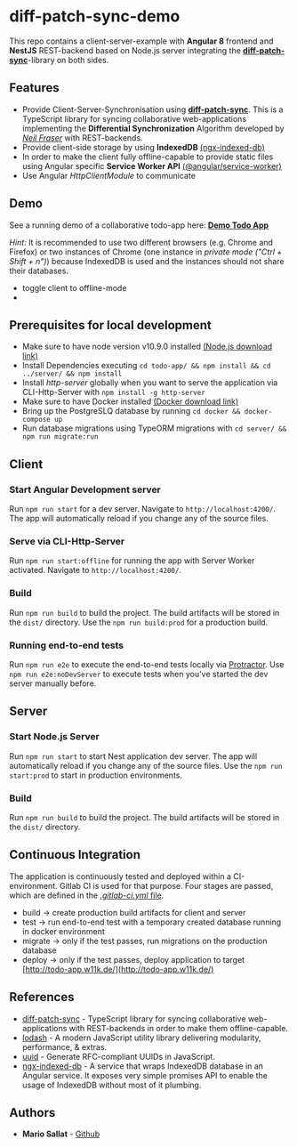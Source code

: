 # diff-patch-sync-demo

This repo contains a client-server-example with **Angular 8** frontend and **NestJS** REST-backend based on Node.js server integrating the [**diff-patch-sync**](https://github.com/w11k/diff-patch-sync)-library on both sides. 

## Features

- Provide Client-Server-Synchronisation using [**diff-patch-sync**](https://www.npmjs.com/package/@w11k/diff-patch-sync). This is a TypeScript library for syncing collaborative web-applications implementing the **Differential Synchronization** Algorithm developed by [_Neil Fraser_](https://neil.fraser.name/writing/sync/) with REST-backends. 
- Provide client-side storage by using **IndexedDB** [(ngx-indexed-db)](https://www.npmjs.com/package/ngx-indexed-db)
- In order to make the client fully offline-capable to provide static files using Angular specific **Service Worker API** [(@angular/service-worker)](https://angular.io/api/service-worker)
- Use Angular _HttpClientModule_ to communicate  

## Demo
See a running demo of a collaborative todo-app here: **[Demo Todo App](http://todo-app.w11k.de/)**

_Hint:_ It is recommended to use two different browsers (e.g. Chrome and Firefox) or two instances of Chrome (one instance in _private mode ("Ctrl + Shift + n")_) because IndexedDB is used and the instances should not share their databases.

- toggle client to offline-mode
- 

## Prerequisites for local development

- Make sure to have node version v10.9.0 installed [(Node.js download link)](https://nodejs.org/en/download/)
- Install Dependencies executing `cd todo-app/ && npm install && cd ../server/ && npm install`
- Install _http-server_ globally when you want to serve the application via CLI-Http-Server with `npm install -g http-server`
- Make sure to have Docker installed [(Docker download link)](https://docs.docker.com/install/)
- Bring up the PostgreSLQ database by running `cd docker && docker-compose up`
- Run database migrations using TypeORM migrations with `cd server/ && npm run migrate:run`

## Client

### Start Angular Development server

Run `npm run start` for a dev server. Navigate to `http://localhost:4200/`. The app will automatically reload if you change any of the source files.

### Serve via CLI-Http-Server

Run `npm run start:offline` for running the app with Server Worker activated. Navigate to `http://localhost:4200/`. 

### Build

Run `npm run build` to build the project. The build artifacts will be stored in the `dist/` directory. Use the `npm run build:prod` for a production build.

### Running end-to-end tests

Run `npm run e2e` to execute the end-to-end tests locally via [Protractor](http://www.protractortest.org/). Use `npm run e2e:noDevServer` to execute tests when you've started the dev server manually before.


## Server

### Start Node.js Server

Run `npm run start` to start Nest application dev server. The app will automatically reload if you change any of the source files. Use the `npm run start:prod` to start in production environments. 

### Build

Run `npm run build` to build the project. The build artifacts will be stored in the `dist/` directory.


## Continuous Integration

The application is continuously tested and deployed within a CI-environment. Gitlab CI is used for that purpose. Four stages are passed, which are defined in the [_.gitlab-ci.yml_ file](.gitlab-ci.yml).

- build -> create production build artifacts for client and server
- test -> run end-to-end test with a temporary created database running in docker environment
- migrate -> only if the test passes, run migrations on the production database
- deploy -> only if the test passes, deploy application to target [http://todo-app.w11k.de/](http://todo-app.w11k.de/)

## References

* [diff-patch-sync](https://github.com/w11k/diff-patch-sync) - TypeScript library for syncing collaborative web-applications with REST-backends in order to make them offline-capable.
* [lodash](https://github.com/lodash/lodash) - A modern JavaScript utility library delivering modularity, performance, & extras.
* [uuid](https://github.com/uuidjs/uuid) - Generate RFC-compliant UUIDs in JavaScript.
* [ngx-indexed-db](https://github.com/assuncaocharles/ngx-indexed-db) - A service that wraps IndexedDB database in an Angular service. It exposes very simple promises API to enable the usage of IndexedDB without most of it plumbing.


## Authors

* **Mario Sallat** - [Github](https://github.com/msallat)